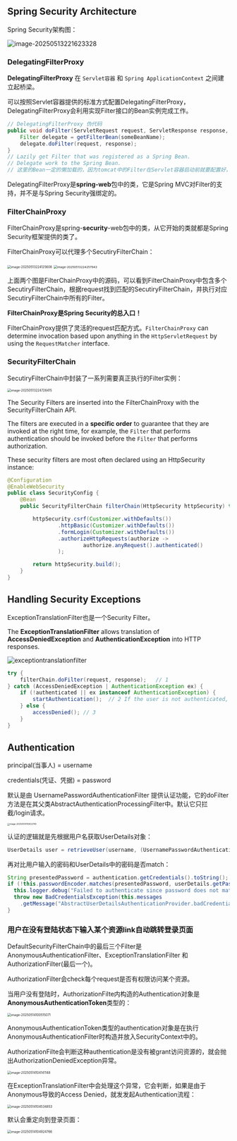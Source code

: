 ## Spring Security Architecture

Spring Security架构图：

![image-20250513221623328](./image1/multi-securityfilterchain.png)

### DelegatingFilterProxy

**DelegatingFilterProxy** 在 `Servlet容器` 和 `Spring ApplicationContext` 之间建立起桥梁。

可以按照Servlet容器提供的标准方式配置DelegatingFilterProxy，DelegatingFilterProxy会利用实现Filter接口的Bean实例完成工作。

```java
// DelegatingFilterProxy 伪代码
public void doFilter(ServletRequest request, ServletResponse response, FilterChain chain) {
	Filter delegate = getFilterBean(someBeanName); 
	delegate.doFilter(request, response); 
}
// Lazily get Filter that was registered as a Spring Bean. 
// Delegate work to the Spring Bean.
// 这里的Bean一定的懒加载的，因为tomcat中的Filter在Servlet容器启动前就要配置好，而这个时刻Spring Bean还没有被实例化。
```

DelegatingFilterProxy是**spring-web**包中的类，它是Spring MVC对Filter的支持，并不是与Spring Security强绑定的。

### FilterChainProxy

FilterChainProxy是spring-**security**-web包中的类，从它开始的类就都是Spring Security框架提供的类了。

FilterChainProxy可以代理多个SecutiryFilterChain：

<img src="./image1/image-20250513224125608.png" alt="image-20250513224125608" style="zoom: 50%;" />

<img src="./image1/image-20250513224257943.png" alt="image-20250513224257943" style="zoom:48%;" />

上面两个图是FilterChainProxy中的源码，可以看到FilterChainProxy中包含多个SecutiryFilterChain，根据request找到匹配的SecutiryFilterChain，并执行对应SecutiryFilterChain中所有的Filter。

**FilterChainProxy是Spring Security的总入口！**

FilterChainProxy提供了灵活的request匹配方式。`FilterChainProxy` can determine invocation based upon anything in the `HttpServletRequest` by using the `RequestMatcher` interface.

### SecurityFilterChain

SecutiryFilterChain中封装了一系列需要真正执行的Filter实例：

<img src="./image1/image-20250513224726415.png" alt="image-20250513224726415" style="zoom:50%;" />

The Security Filters are inserted into the FilterChainProxy with the SecurityFilterChain API. 

The filters are executed in a **specific order** to guarantee that they are invoked at the right time, for example, the `Filter` that performs authentication should be invoked before the `Filter` that performs authorization.

These security filters are most often declared using an HttpSecurity instance: 

```java
@Configuration
@EnableWebSecurity
public class SecurityConfig {
    @Bean
    public SecurityFilterChain filterChain(HttpSecurity httpSecurity) throws Exception {

        httpSecurity.csrf(Customizer.withDefaults())
                .httpBasic(Customizer.withDefaults())
                .formLogin(Customizer.withDefaults())
                .authorizeHttpRequests(authorize ->
                        authorize.anyRequest().authenticated()
                );

        return httpSecurity.build();
    }
}
```



## Handling Security Exceptions

ExceptionTranslationFilter也是一个Security Filter。

The **ExceptionTranslationFilter** allows translation of **AccessDeniedException** and **AuthenticationException** into HTTP responses.

![exceptiontranslationfilter](./image1/exceptiontranslationfilter.png)

```java
try {
	filterChain.doFilter(request, response);   // 1 
} catch (AccessDeniedException | AuthenticationException ex) {
	if (!authenticated || ex instanceof AuthenticationException) {
		startAuthentication();  // 2 If the user is not authenticated, Start Authentication.
	} else {
		accessDenied(); // 3
	}
}
```



## Authentication

principal(当事人) = username

credentials(凭证、凭据) = password

默认是由 UsernamePasswordAuthenticationFilter 提供认证功能，它的doFilter方法是在其父类AbstractAuthenticationProcessingFilter中。默认它只拦截/login请求。

<img src="./image1/image-20250514110432749.png" alt="image-20250514110432749" style="zoom: 33%;" />

认证的逻辑就是先根据用户名获取UserDetails对象：

```java
UserDetails user = retrieveUser(username, (UsernamePasswordAuthenticationToken) authentication);
```

再对比用户输入的密码和UserDetails中的密码是否match：

```java
String presentedPassword = authentication.getCredentials().toString();
if (!this.passwordEncoder.matches(presentedPassword, userDetails.getPassword())) {
  this.logger.debug("Failed to authenticate since password does not match stored value");
  throw new BadCredentialsException(this.messages
    .getMessage("AbstractUserDetailsAuthenticationProvider.badCredentials", "Bad credentials"));
}
```

### 用户在没有登陆状态下输入某个资源link自动跳转登录页面

DefaultSecurityFilterChain中的最后三个Filter是 AnonymousAuthenticationFilter、ExceptionTranslationFilter 和 AuthorizationFilter(最后一个)。

AuthorizationFilter会check每个request是否有权限访问某个资源。

当用户没有登陆时，AuthorizationFilte内构造的Authentication对象是**AnonymousAuthenticationToken**类型的：

<img src="./image1/image-20250514100515071.png" alt="image-20250514100515071" style="zoom:50%;" />

AnonymousAuthenticationToken类型的authentication对象是在执行AnonymousAuthenticationFilter时构造并放入SecurityContext中的。

AuthorizationFilte会判断这种authentication是没有被grant访问资源的，就会抛出AuthorizationDeniedException异常。

<img src="./image1/image-20250514104141148.png" alt="image-20250514104141148" style="zoom:50%;" />

在ExceptionTranslationFilter中会处理这个异常，它会判断，如果是由于Anonymous导致的Access Denied，就发发起Authentication流程：

<img src="./image1/image-20250514104534853.png" alt="image-20250514104534853" style="zoom:50%;" />

默认会重定向到登录页面：

<img src="./image1/image-20250514104924766.png" alt="image-20250514104924766" style="zoom:50%;" />